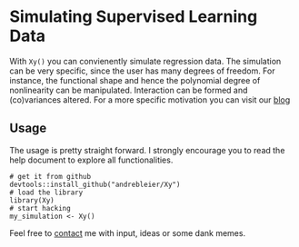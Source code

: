 Simulating Supervised Learning Data
===================================

With `Xy()` you can convienently simulate regression data. The simulation can be
very specific, since the user has many degrees of freedom. For instance,
the functional shape and hence the polynomial degree of nonlinearity can be
manipulated. Interaction can be formed and (co)variances altered. For a more specific
motivation you can visit our [blog](https://www.statworx.com/de/blog/simulating-regression-data-with-xy/)

## Usage

The usage is pretty straight forward. I strongly encourage you to read the help document to explore all functionalities.

```
# get it from github
devtools::install_github("andrebleier/Xy")
# load the library
library(Xy)
# start hacking
my_simulation <- Xy()
```

Feel free to [contact](mailto:andre.bleier@statworx.com) me with input, ideas or some dank memes.
